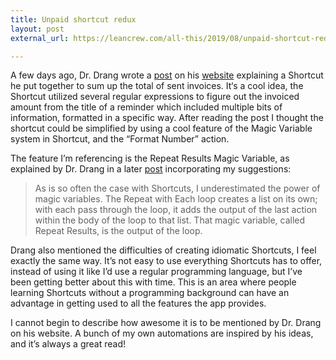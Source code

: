 ```yaml
---
title: Unpaid shortcut redux
layout: post
external_url: https://leancrew.com/all-this/2019/08/unpaid-shortcut-redux/

---
```



A few days ago, Dr. Drang wrote a [post](https://leancrew.com/all-this/2019/08/a-shortcut-for-reminders/) on his [website](https://leancrew.com/all-this/) explaining a Shortcut he put together to sum up the total of sent invoices.
It‘s a cool idea, the Shortcut utilized several regular expressions to figure out the invoiced amount from the title of a reminder which included multiple bits of information, formatted in a specific way.
After reading the post I thought the shortcut could be simplified by using a cool feature of the Magic Variable system in Shortcut, and the “Format Number” action.




The feature I’m referencing is the Repeat Results Magic Variable, as explained by Dr. Drang in a later [post](https://leancrew.com/all-this/2019/08/unpaid-shortcut-redux/) incorporating my suggestions:

> As is so often the case with Shortcuts, I underestimated the power of magic variables. The Repeat with Each loop creates a list on its own; with each pass through the loop, it adds the output of the last action within the body of the loop to that list. That magic variable, called Repeat Results, is the output of the loop.

Drang also mentioned the difficulties of creating idiomatic Shortcuts, I feel exactly the same way. It’s not easy to use everything Shortcuts has to offer, instead of using it like I’d use a regular programming language, but I’ve been getting better about this with time. This is an area where people learning Shortcuts without a programming background can have an advantage in getting used to all the features the app provides.

I cannot begin to describe how awesome it is to be mentioned by Dr. Drang on his website. A bunch of my own automations are inspired by his ideas, and it’s always a great read!
